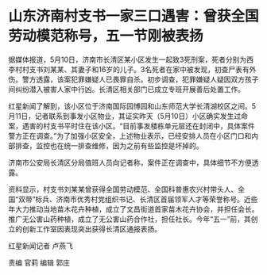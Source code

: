 # 山东济南村支书一家三口遇害：曾获全国劳动模范称号，五一节刚被表扬

据媒体报道，5月10日，济南市长清区某小区发生一起致3死刑案，死者分别为西李村村支书刘某某、其妻子和16岁的儿子。3名死者在家中被发现，初查尸表有外伤。警方透露，该案犯罪嫌疑人已畏罪自杀。初步调查，犯罪嫌疑人疑因双方孩子间纠纷潜入被害人家中行凶。长清区相关部门已成立专班开展善后处置工作。

红星新闻了解到，该小区位于济南国际园博园和山东师范大学长清湖校区之间。5月11日，记者联系到事发小区物业，其证实昨天（5月10日）小区确实发生过命案，遇害的村支书平时住在该小区。“目前事发楼栋单元层还在封闭中，具体案件警方正在调查。”为了加强小区安全，上述物业表示，已经安排人员在小区门口和内部排查，监控也在统一排查维修，因为之前有些监控是坏掉的。

济南市公安局长清区分局值班人员向记者称，案件正在调查中，具体细节不方便透露。

资料显示，村支书刘某某曾获得全国劳动模范、全国科普惠农兴村带头人、全国“双带”标兵、济南市优秀村党组织书记、长清区首届领军人才等荣誉称号。近些年大力推动当地苗木花卉种植，成立了文昌街道首家苗木花卉协会，并担任会长。推广无公害山药种植，成立了无公害山药合作社，担任社长。今年“五一”前，其创立的创新工作室因表现突出获得长清区通报表扬。

红星新闻记者 卢燕飞

责编 官莉 编辑 郭庄

